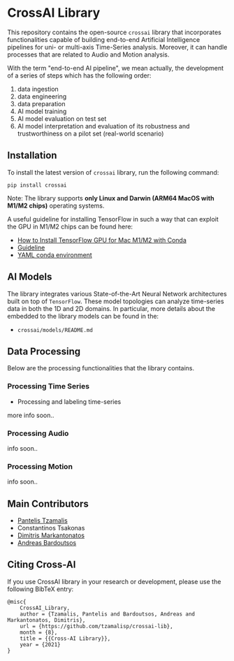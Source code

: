 # CrossAI Library

This repository contains the open-source `crossai` library that incorporates functionalities capable of building 
end-to-end Artificial Intelligence pipelines for uni- or multi-axis Time-Series analysis. Moreover, it can handle 
processes that are related to Audio and Motion analysis. 

With the term "end-to-end AI pipeline", we mean actually, the development of a series of steps which has the 
following order:
1. data ingestion
2. data engineering
3. data preparation
4. AI model training
5. AI model evaluation on test set
6. AI model interpretation and evaluation of its robustness and trustworthiness on a pilot set (real-world scenario)

## Installation

To install the latest version of `crossai` library, run the following command:

`pip install crossai`

Note: The library supports **only Linux and Darwin (ARM64 MacOS with M1/M2 chips)** operating systems.

A useful guideline for installing TensorFlow in such a way that can exploit the GPU in 
M1/M2 chips can be found here:
* [How to Install TensorFlow GPU for Mac M1/M2 with Conda](https://www.youtube.com/watch?v=5DgWvU0p2bk)
* [Guideline](https://github.com/jeffheaton/t81_558_deep_learning/blob/master/install/tensorflow-install-mac-metal-jan-2023.ipynb)
* [YAML conda environment](https://github.com/jeffheaton/t81_558_deep_learning/blob/master/tensorflow-apple-metal.yml)

## AI Models

The library integrates various State-of-the-Art Neural Network architectures built on top of `TensorFlow`. These model
topologies can analyze time-series data in both the 1D and 2D domains. In particular, more details about the embedded 
to the library models can be found in the:
* `crossai/models/README.md`

## Data Processing

Below are the processing functionalities that the library contains.

### Processing Time Series

* Processing and labeling time-series

more info soon..

### Processing Audio

info soon..

### Processing Motion

info soon..

## Main Contributors

* [Pantelis Tzamalis](https://www.linkedin.com/in/pantelis-tzamalis/)
* Constantinos Tsakonas
* [Dimitris Markantonatos](https://www.linkedin.com/in/dimitris-markantonatos-4a7b25196/)
* [Andreas Bardoutsos](https://www.linkedin.com/in/andreasbardoutsos/)

## Citing Cross-AI

If you use CrossAI library in your research or development, please use the following 
BibTeX entry:

```
@misc{
    CrossAI_Library, 
    author = {Tzamalis, Pantelis and Bardoutsos, Andreas and Markantonatos, Dimitris}, 
    url = {https://github.com/tzamalisp/crossai-lib}, 
    month = {8}, 
    title = {{Cross-AI Library}}, 
    year = {2021}
}
```
